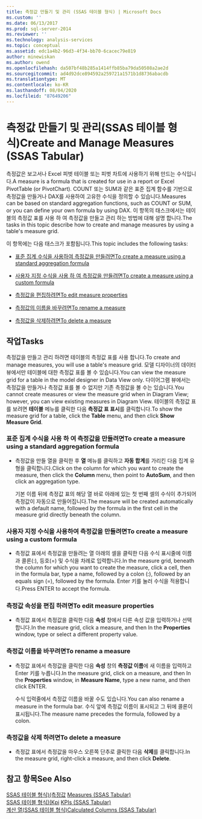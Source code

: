 ```yaml
---
title: 측정값 만들기 및 관리 (SSAS 테이블 형식) | Microsoft Docs
ms.custom: ''
ms.date: 06/13/2017
ms.prod: sql-server-2014
ms.reviewer: ''
ms.technology: analysis-services
ms.topic: conceptual
ms.assetid: edc1a4b2-96d3-4f34-bb70-6cacec79e819
author: minewiskan
ms.author: owend
ms.openlocfilehash: da507bf48b285a1414ffb85ba79da50508a2ae2d
ms.sourcegitcommit: ad4d92dce894592a259721a1571b1d8736abacdb
ms.translationtype: MT
ms.contentlocale: ko-KR
ms.lasthandoff: 08/04/2020
ms.locfileid: "87649206"
---
```

# <a name="create-and-manage-measures-ssas-tabular"></a><span data-ttu-id="bc357-102">측정값 만들기 및 관리(SSAS 테이블 형식)</span><span class="sxs-lookup"><span data-stu-id="bc357-102">Create and Manage Measures (SSAS Tabular)</span></span>
  <span data-ttu-id="bc357-103">측정값은 보고서나 Excel 피벗 테이블 또는 피벗 차트에 사용하기 위해 만드는 수식입니다.</span><span class="sxs-lookup"><span data-stu-id="bc357-103">A measure is a formula that is created for use in a report or Excel PivotTable (or PivotChart).</span></span> <span data-ttu-id="bc357-104">COUNT 또는 SUM과 같은 표준 집계 함수를 기반으로 측정값을 만들거나 DAX를 사용하여 고유한 수식을 정의할 수 있습니다.</span><span class="sxs-lookup"><span data-stu-id="bc357-104">Measures can be based on standard aggregation functions, such as COUNT or SUM, or you can define your own formula by using DAX.</span></span> <span data-ttu-id="bc357-105">이 항목의 태스크에서는 테이블의 측정값 표를 사용 하 여 측정값을 만들고 관리 하는 방법에 대해 설명 합니다.</span><span class="sxs-lookup"><span data-stu-id="bc357-105">The tasks in this topic describe how to create and manage measures by using a table's measure grid.</span></span>  
  
 <span data-ttu-id="bc357-106">이 항목에는 다음 태스크가 포함됩니다.</span><span class="sxs-lookup"><span data-stu-id="bc357-106">This topic includes the following tasks:</span></span>  
  
-   [<span data-ttu-id="bc357-107">표준 집계 수식을 사용하여 측정값을 만들려면</span><span class="sxs-lookup"><span data-stu-id="bc357-107">To create a measure using a standard aggregation formula</span></span>](#bkmk_create_stand)  
  
-   [<span data-ttu-id="bc357-108">사용자 지정 수식을 사용 하 여 측정값을 만들려면</span><span class="sxs-lookup"><span data-stu-id="bc357-108">To create a measure using a custom formula</span></span>](#bkmk_create_custom)  
  
-   [<span data-ttu-id="bc357-109">측정값을 편집하려면</span><span class="sxs-lookup"><span data-stu-id="bc357-109">To edit measure properties</span></span>](#bkmk_edit)  
  
-   [<span data-ttu-id="bc357-110">측정값의 이름을 바꾸려면</span><span class="sxs-lookup"><span data-stu-id="bc357-110">To rename a measure</span></span>](#bkmk_rename)  
  
-   [<span data-ttu-id="bc357-111">측정값을 삭제하려면</span><span class="sxs-lookup"><span data-stu-id="bc357-111">To delete a measure</span></span>](#bkmk_delete)  
  
## <a name="tasks"></a><span data-ttu-id="bc357-112">작업</span><span class="sxs-lookup"><span data-stu-id="bc357-112">Tasks</span></span>  
 <span data-ttu-id="bc357-113">측정값을 만들고 관리 하려면 테이블의 측정값 표를 사용 합니다.</span><span class="sxs-lookup"><span data-stu-id="bc357-113">To create and manage measures, you will use a table's measure grid.</span></span> <span data-ttu-id="bc357-114">모델 디자이너의 데이터 뷰에서만 테이블에 대한 측정값 표를 볼 수 있습니다.</span><span class="sxs-lookup"><span data-stu-id="bc357-114">You can view the measure grid for a table in the model designer in Data View only.</span></span> <span data-ttu-id="bc357-115">다이어그램 뷰에서는 측정값을 만들거나 측정값 표를 볼 수 없지만 기존 측정값을 볼 수는 있습니다.</span><span class="sxs-lookup"><span data-stu-id="bc357-115">You cannot create measures or view the measure grid when in Diagram View; however, you can view existing measures in Diagram View.</span></span> <span data-ttu-id="bc357-116">테이블의 측정값 표를 보려면 **테이블** 메뉴를 클릭한 다음 **측정값 표 표시**를 클릭합니다.</span><span class="sxs-lookup"><span data-stu-id="bc357-116">To show the measure grid for a table, click the **Table** menu, and then click **Show Measure Grid**.</span></span>  
  
###  <a name="to-create-a-measure-using-a-standard-aggregation-formula"></a><a name="bkmk_create_stand"></a><span data-ttu-id="bc357-117">표준 집계 수식을 사용 하 여 측정값을 만들려면</span><span class="sxs-lookup"><span data-stu-id="bc357-117">To create a measure using a standard aggregation formula</span></span>  
  
-   <span data-ttu-id="bc357-118">측정값을 만들 열을 클릭한 후 **열** 메뉴를 클릭하고 **자동 합계**를 가리킨 다음 집계 유형을 클릭합니다.</span><span class="sxs-lookup"><span data-stu-id="bc357-118">Click on the column for which you want to create the measure, then click the **Column** menu, then point to **AutoSum**, and then click an aggregation type.</span></span>  
  
     <span data-ttu-id="bc357-119">기본 이름 뒤에 측정값 표의 해당 열 바로 아래에 있는 첫 번째 셀의 수식이 추가되어 측정값이 자동으로 만들어집니다.</span><span class="sxs-lookup"><span data-stu-id="bc357-119">The measure will be created automatically with a default name, followed by the formula in the first cell in the measure grid directly beneath the column.</span></span>  
  
###  <a name="to-create-a-measure-using-a-custom-formula"></a><a name="bkmk_create_custom"></a> <span data-ttu-id="bc357-120">사용자 지정 수식을 사용하여 측정값을 만들려면</span><span class="sxs-lookup"><span data-stu-id="bc357-120">To create a measure using a custom formula</span></span>  
  
-   <span data-ttu-id="bc357-121">측정값 표에서 측정값을 만들려는 열 아래의 셀을 클릭한 다음 수식 표시줄에 이름과 콜론(:), 등호(=) 및 수식을 차례로 입력합니다.</span><span class="sxs-lookup"><span data-stu-id="bc357-121">In the measure grid, beneath the column for which you want to create the measure, click a cell, then in the formula bar, type a name, followed by a colon (:), followed by an equals sign (=), followed by the formula.</span></span> <span data-ttu-id="bc357-122">Enter 키를 눌러 수식을 적용합니다.</span><span class="sxs-lookup"><span data-stu-id="bc357-122">Press ENTER to accept the formula.</span></span>  
  
###  <a name="to-edit-measure-properties"></a><a name="bkmk_edit"></a><span data-ttu-id="bc357-123">측정값 속성을 편집 하려면</span><span class="sxs-lookup"><span data-stu-id="bc357-123">To edit measure properties</span></span>  
  
-   <span data-ttu-id="bc357-124">측정값 표에서 측정값을 클릭한 다음 **속성** 창에서 다른 속성 값을 입력하거나 선택합니다.</span><span class="sxs-lookup"><span data-stu-id="bc357-124">In the measure grid, click a measure, and then In the **Properties** window, type or select a different property value.</span></span>  
  
###  <a name="to-rename-a-measure"></a><a name="bkmk_rename"></a><span data-ttu-id="bc357-125">측정값 이름을 바꾸려면</span><span class="sxs-lookup"><span data-stu-id="bc357-125">To rename a measure</span></span>  
  
-   <span data-ttu-id="bc357-126">측정값 표에서 측정값을 클릭한 다음 **속성** 창의 **측정값 이름**에 새 이름을 입력하고 Enter 키를 누릅니다.</span><span class="sxs-lookup"><span data-stu-id="bc357-126">In the measure grid, click on a measure, and then In the **Properties** window, in **Measure Name**, type a new name, and then click ENTER.</span></span>  
  
     <span data-ttu-id="bc357-127">수식 입력줄에서 측정값 이름을 바꿀 수도 있습니다.</span><span class="sxs-lookup"><span data-stu-id="bc357-127">You can also rename a measure in the formula bar.</span></span> <span data-ttu-id="bc357-128">수식 앞에 측정값 이름이 표시되고 그 뒤에 콜론이 표시됩니다.</span><span class="sxs-lookup"><span data-stu-id="bc357-128">The measure name precedes the formula, followed by a colon.</span></span>  
  
###  <a name="to-delete-a-measure"></a><a name="bkmk_delete"></a><span data-ttu-id="bc357-129">측정값을 삭제 하려면</span><span class="sxs-lookup"><span data-stu-id="bc357-129">To delete a measure</span></span>  
  
-   <span data-ttu-id="bc357-130">측정값 표에서 측정값을 마우스 오른쪽 단추로 클릭한 다음 **삭제**를 클릭합니다.</span><span class="sxs-lookup"><span data-stu-id="bc357-130">In the measure grid, right-click a measure, and then click **Delete**.</span></span>  
  
## <a name="see-also"></a><span data-ttu-id="bc357-131">참고 항목</span><span class="sxs-lookup"><span data-stu-id="bc357-131">See Also</span></span>  
 <span data-ttu-id="bc357-132">[SSAS 테이블 형식&#41;&#40;측정값](measures-ssas-tabular.md) </span><span class="sxs-lookup"><span data-stu-id="bc357-132">[Measures &#40;SSAS Tabular&#41;](measures-ssas-tabular.md) </span></span>  
 <span data-ttu-id="bc357-133">[SSAS 테이블 형식&#41;&#40;Kpi](kpis-ssas-tabular.md) </span><span class="sxs-lookup"><span data-stu-id="bc357-133">[KPIs &#40;SSAS Tabular&#41;](kpis-ssas-tabular.md) </span></span>  
 [<span data-ttu-id="bc357-134">계산 열&#40;SSAS 테이블 형식&#41;</span><span class="sxs-lookup"><span data-stu-id="bc357-134">Calculated Columns &#40;SSAS Tabular&#41;</span></span>](ssas-calculated-columns.md)  
  
  
